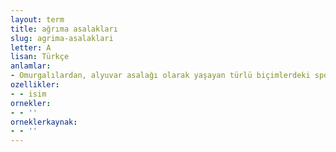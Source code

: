 ```yaml
---
layout: term
title: ağrıma asalakları
slug: agrima-asalaklari
letter: A
lisan: Türkçe
anlamlar:
- Omurgalılardan, alyuvar asalağı olarak yaşayan türlü biçimlerdeki sporlular topluluğu
ozellikler:
- - isim
ornekler:
- - ''
orneklerkaynak:
- - ''
---
```

